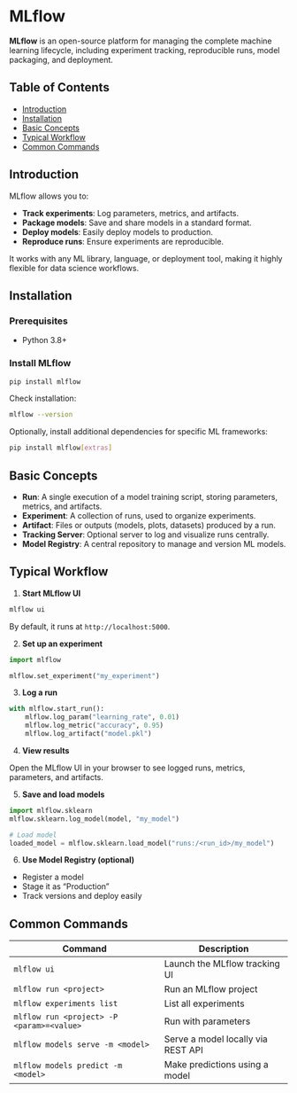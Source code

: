 # MLflow

**MLflow** is an open-source platform for managing the complete machine learning lifecycle, including experiment tracking, reproducible runs, model packaging, and deployment.

## Table of Contents

* [Introduction](#introduction)
* [Installation](#installation)
* [Basic Concepts](#basic-concepts)
* [Typical Workflow](#typical-workflow)
* [Common Commands](#common-commands)

## Introduction

MLflow allows you to:

* **Track experiments**: Log parameters, metrics, and artifacts.
* **Package models**: Save and share models in a standard format.
* **Deploy models**: Easily deploy models to production.
* **Reproduce runs**: Ensure experiments are reproducible.

It works with any ML library, language, or deployment tool, making it highly flexible for data science workflows.

## Installation

### Prerequisites

* Python 3.8+

### Install MLflow

```bash
pip install mlflow
```

Check installation:

```bash
mlflow --version
```

Optionally, install additional dependencies for specific ML frameworks:

```bash
pip install mlflow[extras]
```

## Basic Concepts

* **Run**: A single execution of a model training script, storing parameters, metrics, and artifacts.
* **Experiment**: A collection of runs, used to organize experiments.
* **Artifact**: Files or outputs (models, plots, datasets) produced by a run.
* **Tracking Server**: Optional server to log and visualize runs centrally.
* **Model Registry**: A central repository to manage and version ML models.

## Typical Workflow

1. **Start MLflow UI**

```bash
mlflow ui
```

By default, it runs at `http://localhost:5000`.

2. **Set up an experiment**

```python
import mlflow

mlflow.set_experiment("my_experiment")
```

3. **Log a run**

```python
with mlflow.start_run():
    mlflow.log_param("learning_rate", 0.01)
    mlflow.log_metric("accuracy", 0.95)
    mlflow.log_artifact("model.pkl")
```

4. **View results**

Open the MLflow UI in your browser to see logged runs, metrics, parameters, and artifacts.

5. **Save and load models**

```python
import mlflow.sklearn
mlflow.sklearn.log_model(model, "my_model")

# Load model
loaded_model = mlflow.sklearn.load_model("runs:/<run_id>/my_model")
```

6. **Use Model Registry (optional)**

* Register a model
* Stage it as “Production”
* Track versions and deploy easily

## Common Commands

| Command                                   | Description                        |
| ----------------------------------------- | ---------------------------------- |
| `mlflow ui`                               | Launch the MLflow tracking UI      |
| `mlflow run <project>`                    | Run an MLflow project              |
| `mlflow experiments list`                 | List all experiments               |
| `mlflow run <project> -P <param>=<value>` | Run with parameters                |
| `mlflow models serve -m <model>`          | Serve a model locally via REST API |
| `mlflow models predict -m <model>`        | Make predictions using a model     |
